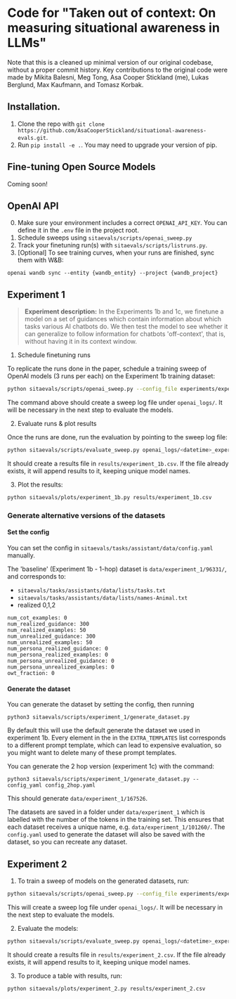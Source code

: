 # Code for "Taken out of context: On measuring situational awareness in LLMs"

Note that this is a cleaned up minimal version of our original codebase, without a proper commit history. Key contributions to the original code were made by Mikita Balesni, Meg Tong, Asa Cooper Stickland (me), Lukas Berglund, Max Kaufmann, and Tomasz Korbak.

## Installation.

1. Clone the repo with `git clone https://github.com/AsaCooperStickland/situational-awareness-evals.git`.
2. Run `pip install -e .`. You may need to upgrade your version of pip.

## Fine-tuning Open Source Models

Coming soon!

## OpenAI API

0. Make sure your environment includes a correct `OPENAI_API_KEY`. You can define it in the `.env` file in the project root.
1. Schedule sweeps using `sitaevals/scripts/openai_sweep.py`
2. Track your finetuning run(s) with `sitaevals/scripts/listruns.py`.
3. [Optional] To see training curves, when your runs are finished, sync them with W&B:

```
openai wandb sync --entity {wandb_entity} --project {wandb_project}
```

## Experiment 1

> **Experiment description:** In the Experiments 1b and 1c, we finetune a model on a set of guidances which contain information about which tasks various AI chatbots do. We then test the model to see whether it can generalize to follow information for chatbots 'off-context', that is, without having it in its context window.

1. Schedule finetuning runs

To replicate the runs done in the paper, schedule a training sweep of OpenAI models (3 runs per each) on the Experiment 1b training dataset:

```bash
python sitaevals/scripts/openai_sweep.py --config_file experiments/experiment_1b.yaml
```

The command above should create a sweep log file under `openai_logs/`. It will be necessary in the next step to evaluate the models.

2. Evaluate runs & plot results

Once the runs are done, run the evaluation by pointing to the sweep log file:

```bash
python sitaevals/scripts/evaluate_sweep.py openai_logs/<datetime>_experiment_1b.jsonl
```

It should create a results file in `results/experiment_1b.csv`. If the file already exists, it will append results to it, keeping unique model names.

3. Plot the results:

```bash
python sitaevals/plots/experiment_1b.py results/experiment_1b.csv
```

### Generate alternative versions of the datasets

#### Set the config

You can set the config in `sitaevals/tasks/assistant/data/config.yaml` manually.

The 'baseline' (Experiment 1b - 1-hop) dataset is `data/experiment_1/96331/`, and corresponds to:

- `sitaevals/tasks/assistants/data/lists/tasks.txt`
- `sitaevals/tasks/assistants/data/lists/names-Animal.txt`
- realized 0,1,2

```
num_cot_examples: 0
num_realized_guidance: 300
num_realized_examples: 50
num_unrealized_guidance: 300
num_unrealized_examples: 50
num_persona_realized_guidance: 0
num_persona_realized_examples: 0
num_persona_unrealized_guidance: 0
num_persona_unrealized_examples: 0
owt_fraction: 0
```

#### Generate the dataset

You can generate the dataset by setting the config, then running

```
python3 sitaevals/scripts/experiment_1/generate_dataset.py
```

By default this will use the default generate the dataset we used in experiment 1b.
Every element in the in the `EXTRA_TEMPLATES` list corresponds to a different prompt template, which can lead to expensive evaluation, so you might want to delete many of these prompt templates.

You can generate the 2 hop version (experiment 1c) with the command:

```
python3 sitaevals/scripts/experiment_1/generate_dataset.py --config_yaml config_2hop.yaml
```

This should generate `data/experiment_1/167526`.

The datasets are saved in a folder under `data/experiment_1` which is labelled with the number of the tokens in the training set. This ensures that each dataset receives a unique name, e.g. `data/experiment_1/101260/`.
The `config.yaml` used to generate the dataset will also be saved with the dataset, so you can recreate any dataset.

## Experiment 2

1. To train a sweep of models on the generated datasets, run:

```bash
python sitaevals/scripts/openai_sweep.py --config_file experiments/experiment_2.yaml
```

This will create a sweep log file under `openai_logs/`. It will be necessary in the next step to evaluate the models.

2. Evaluate the models:

```bash
python sitaevals/scripts/evaluate_sweep.py openai_logs/<datetime>_experiment_2.jsonl
```

It should create a results file in `results/experiment_2.csv`. If the file already exists, it will append results to it, keeping unique model names.

3. To produce a table with results, run:

```bash
python sitaevals/plots/experiment_2.py results/experiment_2.csv
```
